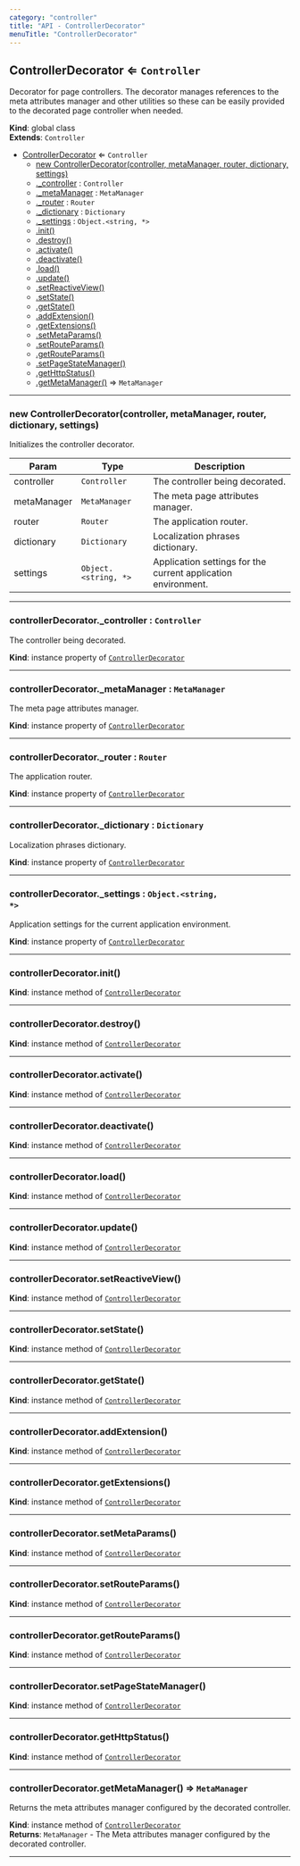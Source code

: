 ```yaml
---
category: "controller"
title: "API - ControllerDecorator"
menuTitle: "ControllerDecorator"
---
```


## ControllerDecorator ⇐ <code>Controller</code>&nbsp;<a name="ControllerDecorator" href="https://github.com/seznam/ima/tree/17.4.0/controller/ControllerDecorator.js#L21" target="_blank"><span class="icon"><i class="fas fa-external-link-alt fa-xs"></i></span></a>
Decorator for page controllers. The decorator manages references to the meta
attributes manager and other utilities so these can be easily provided to
the decorated page controller when needed.

**Kind**: global class  
**Extends**: <code>Controller</code>  

* [ControllerDecorator](#ControllerDecorator) ⇐ <code>Controller</code>
    * [new ControllerDecorator(controller, metaManager, router, dictionary, settings)](#new_ControllerDecorator_new)
    * [._controller](#ControllerDecorator+_controller) : <code>Controller</code>
    * [._metaManager](#ControllerDecorator+_metaManager) : <code>MetaManager</code>
    * [._router](#ControllerDecorator+_router) : <code>Router</code>
    * [._dictionary](#ControllerDecorator+_dictionary) : <code>Dictionary</code>
    * [._settings](#ControllerDecorator+_settings) : <code>Object.&lt;string, \*&gt;</code>
    * [.init()](#ControllerDecorator+init)
    * [.destroy()](#ControllerDecorator+destroy)
    * [.activate()](#ControllerDecorator+activate)
    * [.deactivate()](#ControllerDecorator+deactivate)
    * [.load()](#ControllerDecorator+load)
    * [.update()](#ControllerDecorator+update)
    * [.setReactiveView()](#ControllerDecorator+setReactiveView)
    * [.setState()](#ControllerDecorator+setState)
    * [.getState()](#ControllerDecorator+getState)
    * [.addExtension()](#ControllerDecorator+addExtension)
    * [.getExtensions()](#ControllerDecorator+getExtensions)
    * [.setMetaParams()](#ControllerDecorator+setMetaParams)
    * [.setRouteParams()](#ControllerDecorator+setRouteParams)
    * [.getRouteParams()](#ControllerDecorator+getRouteParams)
    * [.setPageStateManager()](#ControllerDecorator+setPageStateManager)
    * [.getHttpStatus()](#ControllerDecorator+getHttpStatus)
    * [.getMetaManager()](#ControllerDecorator+getMetaManager) ⇒ <code>MetaManager</code>


* * *

### new ControllerDecorator(controller, metaManager, router, dictionary, settings)&nbsp;<a name="new_ControllerDecorator_new"></a>
Initializes the controller decorator.


| Param | Type | Description |
| --- | --- | --- |
| controller | <code>Controller</code> | The controller being decorated. |
| metaManager | <code>MetaManager</code> | The meta page attributes manager. |
| router | <code>Router</code> | The application router. |
| dictionary | <code>Dictionary</code> | Localization phrases dictionary. |
| settings | <code>Object.&lt;string, \*&gt;</code> | Application settings for the        current application environment. |


* * *

### controllerDecorator.\_controller : <code>Controller</code>&nbsp;<a name="ControllerDecorator+_controller" href="https://github.com/seznam/ima/tree/17.4.0/controller/ControllerDecorator.js#L29" target="_blank"><span class="icon"><i class="fas fa-external-link-alt fa-xs"></i></span></a>
The controller being decorated.

**Kind**: instance property of [<code>ControllerDecorator</code>](#ControllerDecorator)  

* * *

### controllerDecorator.\_metaManager : <code>MetaManager</code>&nbsp;<a name="ControllerDecorator+_metaManager" href="https://github.com/seznam/ima/tree/17.4.0/controller/ControllerDecorator.js#L36" target="_blank"><span class="icon"><i class="fas fa-external-link-alt fa-xs"></i></span></a>
The meta page attributes manager.

**Kind**: instance property of [<code>ControllerDecorator</code>](#ControllerDecorator)  

* * *

### controllerDecorator.\_router : <code>Router</code>&nbsp;<a name="ControllerDecorator+_router" href="https://github.com/seznam/ima/tree/17.4.0/controller/ControllerDecorator.js#L43" target="_blank"><span class="icon"><i class="fas fa-external-link-alt fa-xs"></i></span></a>
The application router.

**Kind**: instance property of [<code>ControllerDecorator</code>](#ControllerDecorator)  

* * *

### controllerDecorator.\_dictionary : <code>Dictionary</code>&nbsp;<a name="ControllerDecorator+_dictionary" href="https://github.com/seznam/ima/tree/17.4.0/controller/ControllerDecorator.js#L50" target="_blank"><span class="icon"><i class="fas fa-external-link-alt fa-xs"></i></span></a>
Localization phrases dictionary.

**Kind**: instance property of [<code>ControllerDecorator</code>](#ControllerDecorator)  

* * *

### controllerDecorator.\_settings : <code>Object.&lt;string, \*&gt;</code>&nbsp;<a name="ControllerDecorator+_settings" href="https://github.com/seznam/ima/tree/17.4.0/controller/ControllerDecorator.js#L57" target="_blank"><span class="icon"><i class="fas fa-external-link-alt fa-xs"></i></span></a>
Application settings for the current application environment.

**Kind**: instance property of [<code>ControllerDecorator</code>](#ControllerDecorator)  

* * *

### controllerDecorator.init()&nbsp;<a name="ControllerDecorator+init" href="https://github.com/seznam/ima/tree/17.4.0/controller/ControllerDecorator.js#L63" target="_blank"><span class="icon"><i class="fas fa-external-link-alt fa-xs"></i></span></a>
**Kind**: instance method of [<code>ControllerDecorator</code>](#ControllerDecorator)  

* * *

### controllerDecorator.destroy()&nbsp;<a name="ControllerDecorator+destroy" href="https://github.com/seznam/ima/tree/17.4.0/controller/ControllerDecorator.js#L70" target="_blank"><span class="icon"><i class="fas fa-external-link-alt fa-xs"></i></span></a>
**Kind**: instance method of [<code>ControllerDecorator</code>](#ControllerDecorator)  

* * *

### controllerDecorator.activate()&nbsp;<a name="ControllerDecorator+activate" href="https://github.com/seznam/ima/tree/17.4.0/controller/ControllerDecorator.js#L77" target="_blank"><span class="icon"><i class="fas fa-external-link-alt fa-xs"></i></span></a>
**Kind**: instance method of [<code>ControllerDecorator</code>](#ControllerDecorator)  

* * *

### controllerDecorator.deactivate()&nbsp;<a name="ControllerDecorator+deactivate" href="https://github.com/seznam/ima/tree/17.4.0/controller/ControllerDecorator.js#L84" target="_blank"><span class="icon"><i class="fas fa-external-link-alt fa-xs"></i></span></a>
**Kind**: instance method of [<code>ControllerDecorator</code>](#ControllerDecorator)  

* * *

### controllerDecorator.load()&nbsp;<a name="ControllerDecorator+load" href="https://github.com/seznam/ima/tree/17.4.0/controller/ControllerDecorator.js#L91" target="_blank"><span class="icon"><i class="fas fa-external-link-alt fa-xs"></i></span></a>
**Kind**: instance method of [<code>ControllerDecorator</code>](#ControllerDecorator)  

* * *

### controllerDecorator.update()&nbsp;<a name="ControllerDecorator+update" href="https://github.com/seznam/ima/tree/17.4.0/controller/ControllerDecorator.js#L98" target="_blank"><span class="icon"><i class="fas fa-external-link-alt fa-xs"></i></span></a>
**Kind**: instance method of [<code>ControllerDecorator</code>](#ControllerDecorator)  

* * *

### controllerDecorator.setReactiveView()&nbsp;<a name="ControllerDecorator+setReactiveView" href="https://github.com/seznam/ima/tree/17.4.0/controller/ControllerDecorator.js#L105" target="_blank"><span class="icon"><i class="fas fa-external-link-alt fa-xs"></i></span></a>
**Kind**: instance method of [<code>ControllerDecorator</code>](#ControllerDecorator)  

* * *

### controllerDecorator.setState()&nbsp;<a name="ControllerDecorator+setState" href="https://github.com/seznam/ima/tree/17.4.0/controller/ControllerDecorator.js#L112" target="_blank"><span class="icon"><i class="fas fa-external-link-alt fa-xs"></i></span></a>
**Kind**: instance method of [<code>ControllerDecorator</code>](#ControllerDecorator)  

* * *

### controllerDecorator.getState()&nbsp;<a name="ControllerDecorator+getState" href="https://github.com/seznam/ima/tree/17.4.0/controller/ControllerDecorator.js#L119" target="_blank"><span class="icon"><i class="fas fa-external-link-alt fa-xs"></i></span></a>
**Kind**: instance method of [<code>ControllerDecorator</code>](#ControllerDecorator)  

* * *

### controllerDecorator.addExtension()&nbsp;<a name="ControllerDecorator+addExtension" href="https://github.com/seznam/ima/tree/17.4.0/controller/ControllerDecorator.js#L126" target="_blank"><span class="icon"><i class="fas fa-external-link-alt fa-xs"></i></span></a>
**Kind**: instance method of [<code>ControllerDecorator</code>](#ControllerDecorator)  

* * *

### controllerDecorator.getExtensions()&nbsp;<a name="ControllerDecorator+getExtensions" href="https://github.com/seznam/ima/tree/17.4.0/controller/ControllerDecorator.js#L135" target="_blank"><span class="icon"><i class="fas fa-external-link-alt fa-xs"></i></span></a>
**Kind**: instance method of [<code>ControllerDecorator</code>](#ControllerDecorator)  

* * *

### controllerDecorator.setMetaParams()&nbsp;<a name="ControllerDecorator+setMetaParams" href="https://github.com/seznam/ima/tree/17.4.0/controller/ControllerDecorator.js#L142" target="_blank"><span class="icon"><i class="fas fa-external-link-alt fa-xs"></i></span></a>
**Kind**: instance method of [<code>ControllerDecorator</code>](#ControllerDecorator)  

* * *

### controllerDecorator.setRouteParams()&nbsp;<a name="ControllerDecorator+setRouteParams" href="https://github.com/seznam/ima/tree/17.4.0/controller/ControllerDecorator.js#L155" target="_blank"><span class="icon"><i class="fas fa-external-link-alt fa-xs"></i></span></a>
**Kind**: instance method of [<code>ControllerDecorator</code>](#ControllerDecorator)  

* * *

### controllerDecorator.getRouteParams()&nbsp;<a name="ControllerDecorator+getRouteParams" href="https://github.com/seznam/ima/tree/17.4.0/controller/ControllerDecorator.js#L162" target="_blank"><span class="icon"><i class="fas fa-external-link-alt fa-xs"></i></span></a>
**Kind**: instance method of [<code>ControllerDecorator</code>](#ControllerDecorator)  

* * *

### controllerDecorator.setPageStateManager()&nbsp;<a name="ControllerDecorator+setPageStateManager" href="https://github.com/seznam/ima/tree/17.4.0/controller/ControllerDecorator.js#L169" target="_blank"><span class="icon"><i class="fas fa-external-link-alt fa-xs"></i></span></a>
**Kind**: instance method of [<code>ControllerDecorator</code>](#ControllerDecorator)  

* * *

### controllerDecorator.getHttpStatus()&nbsp;<a name="ControllerDecorator+getHttpStatus" href="https://github.com/seznam/ima/tree/17.4.0/controller/ControllerDecorator.js#L176" target="_blank"><span class="icon"><i class="fas fa-external-link-alt fa-xs"></i></span></a>
**Kind**: instance method of [<code>ControllerDecorator</code>](#ControllerDecorator)  

* * *

### controllerDecorator.getMetaManager() ⇒ <code>MetaManager</code>&nbsp;<a name="ControllerDecorator+getMetaManager" href="https://github.com/seznam/ima/tree/17.4.0/controller/ControllerDecorator.js#L187" target="_blank"><span class="icon"><i class="fas fa-external-link-alt fa-xs"></i></span></a>
Returns the meta attributes manager configured by the decorated
controller.

**Kind**: instance method of [<code>ControllerDecorator</code>](#ControllerDecorator)  
**Returns**: <code>MetaManager</code> - The Meta attributes manager configured by the
        decorated controller.  

* * *


